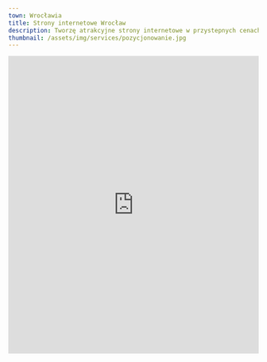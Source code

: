 ```yaml
---
town: Wrocławia
title: Strony internetowe Wrocław
description: Tworzę atrakcyjne strony internetowe w przystepnych cenach dla firm z Wrocławia. Zadzwoń do mnie +48 788 660 190
thumbnail: /assets/img/services/pozycjonowanie.jpg
---
```


<iframe src="https://www.google.com/maps/embed?pb=!1m18!1m12!1m3!1d80127.56862195522!2d16.90946395433066!3d51.12715668606355!2m3!1f0!2f0!3f0!3m2!1i1024!2i768!4f13.1!3m3!1m2!1s0x470fe9c2d4b58abf%3A0xb70956aec205e0f5!2zV3JvY8WCYXc!5e0!3m2!1spl!2spl!4v1682842171950!5m2!1spl!2spl" width="100%" height="600" style="border:0;" allowfullscreen="" loading="lazy" referrerpolicy="no-referrer-when-downgrade"></iframe>

